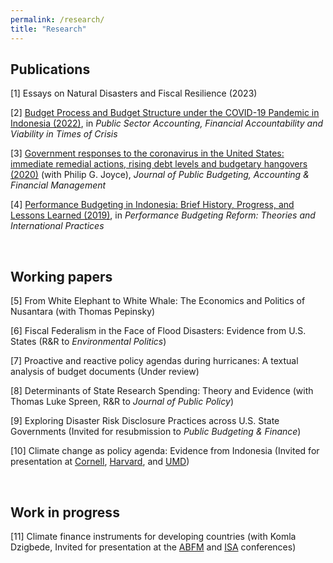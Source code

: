 ```yaml
---
permalink: /research/
title: "Research"
---
```


Publications
---
[1] Essays on Natural Disasters and Fiscal Resilience (2023)

[2] [Budget Process and Budget Structure under the COVID-19 Pandemic in Indonesia (2022)](https://docs.google.com/gview?embedded=true&url=https://asuryoprabowo.github.io/files/2022_SuryoPrabowo.pdf), in _Public Sector Accounting, Financial Accountability and Viability in Times of Crisis_

[3] [Government responses to the coronavirus in the United States: immediate remedial actions, rising debt levels and budgetary hangovers (2020)](https://docs.google.com/gview?embedded=true&url=https://asuryoprabowo.github.io/files/2020_Joyce_SuryoPrabowo.pdf) (with Philip G. Joyce), _Journal of Public Budgeting, Accounting & Financial Management_

[4] [Performance Budgeting in Indonesia: Brief History, Progress, and Lessons Learned (2019)](https://docs.google.com/gview?embedded=true&url=https://asuryoprabowo.github.io/files/2019_SuryoPrabowo.pdf), in _Performance Budgeting Reform: Theories and International Practices_

<br />

Working papers
---
[5] From White Elephant to White Whale: The Economics and Politics of Nusantara (with Thomas Pepinsky)

[6] Fiscal Federalism in the Face of Flood Disasters: Evidence from U.S. States (R&R to _Environmental Politics_)

[7] Proactive and reactive policy agendas during hurricanes: A textual analysis of budget documents (Under review)

[8] Determinants of State Research Spending: Theory and Evidence (with Thomas Luke Spreen, R&R to _Journal of Public Policy_)

[9] Exploring Disaster Risk Disclosure Practices across U.S. State Governments (Invited for resubmission to _Public Budgeting & Finance_)

[10] Climate change as policy agenda: Evidence from Indonesia (Invited for presentation at [Cornell](https://events.cornell.edu/event/climate_change_as_policy_agenda_evidence_from_indonesia), [Harvard](https://chinaproject.harvard.edu/event/climate-resilience), and [UMD](https://spp.umd.edu/events/conference-indonesias-place-addressing-climate-change-southeast-asia))

<br />

Work in progress
---
[11] Climate finance instruments for developing countries (with Komla Dzigbede, Invited for presentation at the [ABFM](https://abfm.org/annual-conference-2024/) and [ISA](https://www.isanet.org/Conferences/Virtual-2024) conferences)
